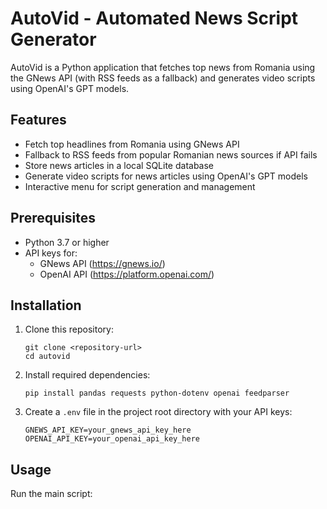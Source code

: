 # AutoVid - Automated News Script Generator

AutoVid is a Python application that fetches top news from Romania using the GNews API (with RSS feeds as a fallback) and generates video scripts using OpenAI's GPT models.

## Features

- Fetch top headlines from Romania using GNews API
- Fallback to RSS feeds from popular Romanian news sources if API fails
- Store news articles in a local SQLite database
- Generate video scripts for news articles using OpenAI's GPT models
- Interactive menu for script generation and management

## Prerequisites

- Python 3.7 or higher
- API keys for:
  - GNews API (https://gnews.io/)
  - OpenAI API (https://platform.openai.com/)

## Installation

1. Clone this repository:

   ```
   git clone <repository-url>
   cd autovid
   ```

2. Install required dependencies:

   ```
   pip install pandas requests python-dotenv openai feedparser
   ```

3. Create a `.env` file in the project root directory with your API keys:
   ```
   GNEWS_API_KEY=your_gnews_api_key_here
   OPENAI_API_KEY=your_openai_api_key_here
   ```

## Usage

Run the main script:
